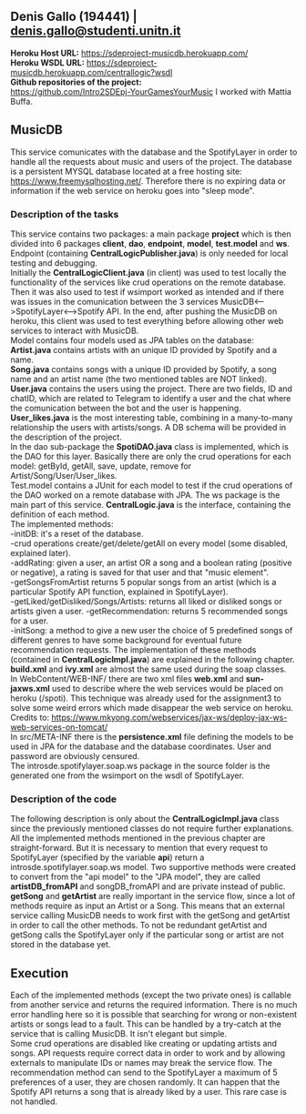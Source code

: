 ## Denis Gallo (194441) | denis.gallo@studenti.unitn.it
**Heroku Host URL:** https://sdeproject-musicdb.herokuapp.com/  
**Heroku WSDL URL:** https://sdeproject-musicdb.herokuapp.com/centrallogic?wsdl  
**Github repositories of the project:**  
https://github.com/Intro2SDEpj-YourGamesYourMusic
I worked with Mattia Buffa.  

## MusicDB

This service comunicates with the database and the SpotifyLayer in order to handle all the requests about music and users of the project. The database is a persistent MYSQL database located at a free hosting site: https://www.freemysqlhosting.net/. Therefore there is no expiring data or information if the web service on heroku goes into "sleep mode".

### Description of the tasks

This service contains two packages: a main package **project** which is then divided into 6 packages **client**, **dao**, **endpoint**, **model**, **test.model** and **ws**.  
Endpoint (containing **CentralLogicPublisher.java**) is only needed for local testing and debugging.  
Initially the **CentralLogicClient.java** (in client) was used to test locally the functionality of the services like crud operations on the remote database. Then it was also used to test if wsimport worked as intended and if there was issues in the comunication between the 3 services MusicDB<-->SpotifyLayer<-->Spotify API. In the end, after pushing the MusicDB on heroku, this client was used to test everything before allowing other web services to interact with MusicDB.  
Model contains four models used as JPA tables on the database:  
**Artist.java** contains artists with an unique ID provided by Spotify and a name.  
**Song.java** contains songs with a unique ID provided by Spotify, a song name and an artist name (the two mentioned tables are NOT linked).  
**User.java** contains the users using the project. There are two fields, ID and chatID, which are related to Telegram to identify a user and the chat where the comunication between the bot and the user is happening.  
**User_likes.java** is the most interesting table, combining in a many-to-many relationship the users with artists/songs. A DB schema will be provided in the description of the project.  
In the dao sub-package the **SpotiDAO.java** class is implemented, which is the DAO for this layer. Basically there are only the crud operations for each model: getById, getAll, save, update, remove for Artist/Song/User/User_likes.  
Test.model contains a JUnit for each model to test if the crud operations of the DAO worked on a remote database with JPA.
The ws package is the main part of this service. **CentralLogic.java** is the interface, containing the definition of each method.  
The implemented methods:  
-initDB: it's a reset of the database.   
-crud operations create/get/delete/getAll on every model (some disabled, explained later).  
-addRating: given a user, an artist OR a song and a boolean rating (positive or negative), a rating is saved for that user and that "music element".  
-getSongsFromArtist returns 5 popular songs from an artist (which is a particular Spotify API function, explained in SpotifyLayer).  
-getLiked/getDisliked/Songs/Artists: returns all liked or disliked songs or artists given a user.
-getRecommendation: returns 5 recommended songs for a user.    
-initSong: a method to give a new user the choice of 5 predefined songs of different genres to have some background for eventual future recommendation requests.
The implementation of these methods (contained in **CentralLogicImpl.java**) are explained in the following chapter.  
**build.xml** and **ivy.xml** are almost the same used during the soap classes.    
In WebContent/WEB-INF/ there are two xml files **web.xml** and **sun-jaxws.xml** used to describe where the web services would be placed on heroku (/spoti). This technique was already used for the assignment3 to solve some weird errors which made disappear the web service on heroku.  
Credits to: https://www.mkyong.com/webservices/jax-ws/deploy-jax-ws-web-services-on-tomcat/   
In src/META-INF there is the **persistence.xml** file defining the models to be used in JPA for the database and the database coordinates. User and password are obviously censured.  
The introsde.spotifylayer.soap.ws package in the source folder is the generated one from the wsimport on the wsdl of SpotifyLayer.


### Description of the code

The following description is only about the **CentralLogicImpl.java** class since the previously mentioned classes do not require further explanations.  
All the implemented methods mentioned in the previous chapter are straight-forward. But it is necessary to mention that every request to SpotifyLayer (specified by the variable **api**) return a introsde.spotifylayer.soap.ws model. Two supportive methods were created to convert from the "api model" to the "JPA model", they are called **artistDB_fromAPI** and songDB_fromAPI and are private instead of public.  
**getSong** and **getArtist** are really important in the service flow, since a lot of methods require as input an Artist or a Song. This means that an external service calling MusicDB needs to work first with the getSong and getArtist in order to call the other methods. To not be redundant getArtist and getSong calls the SpotifyLayer only if the particular song or artist are not stored in the database yet.  

## Execution
Each of the implemented methods (except the two private ones) is callable from another service and returns the required information. There is no much error handling here so it is possible that searching for wrong or non-existent artists or songs lead to a fault. This can be handled by a try-catch at the service that is calling MusicDB. It isn't elegant but simple.  
Some crud operations are disabled like creating or updating artists and songs. API requests require correct data in order to work and by allowing externals to manipulate IDs or names may break the service flow. The recommendation method can send to the SpotifyLayer a maximum of 5 preferences of a user, they are chosen randomly. It can happen that the Spotify API returns a song that is already liked by a user. This rare case is not handled.
